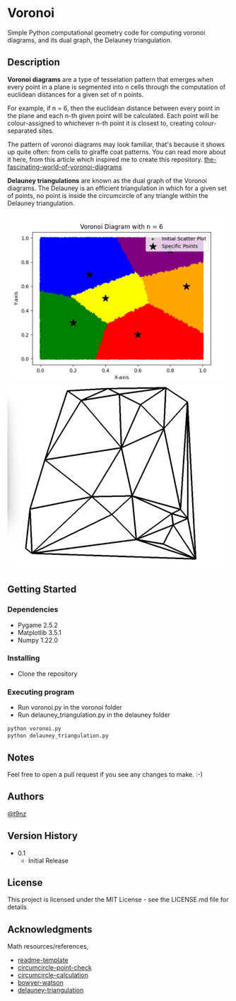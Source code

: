 # Voronoi

Simple Python computational geometry code for computing 
voronoi diagrams, and its dual graph, the Delauney triangulation.

## Description

**Voronoi diagrams** are a type of tesselation pattern that emerges when every point in a plane is 
segmented into n cells through the computation of euclidean distances for a given set of n points.

For example, if n = 6, then the euclidean distance between every point in the plane and each n-th given
point will be calculated. Each point will be colour-assigned to whichever n-th point it is closest to, 
creating colour-separated sites. 

The pattern of voronoi diagrams may look familiar, that's because it shows up quite often: from cells 
to giraffe coat patterns. You can read more about it here, from this article which inspired me to 
create this repository. [the-fascinating-world-of-voronoi-diagrams](https://towardsdatascience.com/the-fascinating-world-of-voronoi-diagrams-da8fc700fa1b#:~:text=Voronoi%20patterns%20in%20nature&text=From%20microscopic%20cells%20in%20onion,that%20they%20form%20efficient%20shapes.)

**Delauney triangulations** are known as the dual graph of the Voronoi diagrams. The Delauney is an efficient
triangulation in which for a given set of points, no point is inside the circumcircle of any triangle within
the Delauney triangulation. 

![voronoi diagram](https://github.com/t9nz/voronoi/blob/main/voronoi.png?raw=true)
![delauney triangulation](https://github.com/t9nz/voronoi/blob/main/delauney.png?raw=true)

## Getting Started

### Dependencies

* Pygame 2.5.2
* Matplotlib 3.5.1
* Numpy 1.22.0

### Installing

* Clone the repository

### Executing program

* Run voronoi.py in the voronoi folder
* Run delauney_triangulation.py in the delauney folder
```
python voronoi.py
python delauney_triangulation.py
```

## Notes

Feel free to open a pull request if you see any changes to make. :-)

## Authors

[@t9nz](https://github.com/t9nz)

## Version History

* 0.1
    * Initial Release

## License

This project is licensed under the MIT License - see the LICENSE.md file for details

## Acknowledgments

Math resources/references, 
* [readme-template](https://gist.github.com/DomPizzie/7a5ff55ffa9081f2de27c315f5018afc)
* [circumcircle-point-check](https://stackoverflow.com/questions/39984709/how-can-i-check-wether-a-point-is-inside-the-circumcircle-of-3-points)
* [circumcircle-calculation](https://mathworld.wolfram.com/Circumcircle.html)
* [bowyer-watson](https://en.wikipedia.org/wiki/Bowyer%E2%80%93Watson_algorithm)
* [delauney-triangulation](https://en.wikipedia.org/wiki/Delaunay_triangulation)